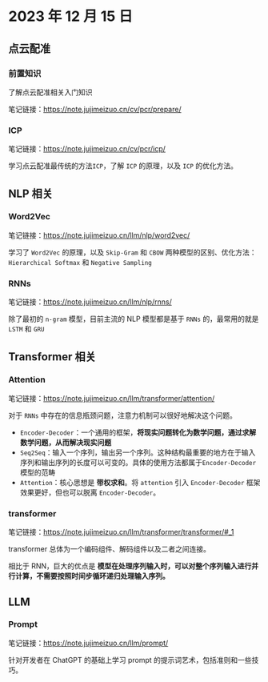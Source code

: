 # 2023 年 12 月 15 日

## 点云配准


### 前置知识

了解点云配准相关入门知识

笔记链接：https://note.jujimeizuo.cn/cv/pcr/prepare/

### ICP

笔记链接：https://note.jujimeizuo.cn/cv/pcr/icp/

学习点云配准最传统的方法`ICP`，了解 `ICP` 的原理，以及 `ICP` 的优化方法。

## NLP 相关

### Word2Vec

笔记链接：https://note.jujimeizuo.cn/llm/nlp/word2vec/

学习了 `Word2Vec` 的原理，以及 `Skip-Gram` 和 `CBOW` 两种模型的区别、优化方法：`Hierarchical Softmax` 和 `Negative Sampling`

### RNNs

笔记链接：https://note.jujimeizuo.cn/llm/nlp/rnns/

除了最初的 `n-gram` 模型，目前主流的 NLP 模型都是基于 `RNNs` 的，最常用的就是 `LSTM` 和 `GRU`

## Transformer 相关

### Attention

笔记链接：https://note.jujimeizuo.cn/llm/transformer/attention/

对于 `RNNs` 中存在的信息瓶颈问题，注意力机制可以很好地解决这个问题。

- `Encoder-Decoder`：一个通用的框架，**将现实问题转化为数学问题，通过求解数学问题，从而解决现实问题**
- `Seq2Seq`：输入一个序列，输出另一个序列。这种结构最重要的地方在于输入序列和输出序列的长度可以可变的。具体的使用方法都属于`Encoder-Decoder` 模型的范畴
- `Attention`：核心思想是 **带权求和**。将 `attention` 引入 `Encoder-Decoder` 框架效果更好，但也可以脱离 `Encoder-Decoder`。

### transformer

笔记链接：https://note.jujimeizuo.cn/llm/transformer/transformer/#_1

transformer 总体为一个编码组件、解码组件以及二者之间连接。

相比于 RNN，巨大的优点是 **模型在处理序列输入时，可以对整个序列输入进行并行计算，不需要按照时间步循环递归处理输入序列。**


## LLM

### Prompt

笔记链接：https://note.jujimeizuo.cn/llm/prompt/

针对开发者在 ChatGPT 的基础上学习 prompt 的提示词艺术，包括准则和一些技巧。